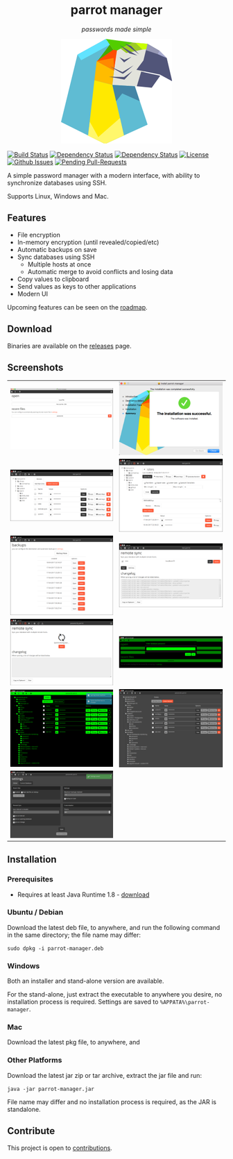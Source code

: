 <h1 align="center">
    parrot manager
</h1>
<p align="center">
    <i>passwords made simple</i>
</p>

<p align="center">
    <img src="parrot-manager/src/main/resources/icons/parrot-icon.png" alt="parrot logo" />
</p>

[![Build Status](https://travis-ci.org/limpygnome/parrot-manager.svg)](https://travis-ci.org/limpygnome/parrot-manager)
[![Dependency Status](https://gemnasium.com/badges/github.com/limpygnome/parrot-manager.svg)](https://gemnasium.com/github.com/limpygnome/parrot-manager)
[![Dependency Status](https://www.versioneye.com/user/projects/58f5b1d4307d03003e9de24e/badge.svg?style=flat-square)](https://www.versioneye.com/user/projects/58f5b1d4307d03003e9de24e)
[![License](http://img.shields.io/:license-mit-blue.svg?style=flat-square)](http://badges.mit-license.org)
[![Github Issues](http://githubbadges.herokuapp.com/limpygnome/parrot-manager/issues.svg?style=flat-square)](https://github.com/limpygnome/parrot-manager/issues)
[![Pending Pull-Requests](http://githubbadges.herokuapp.com/limpygnome/parrot-manager/pulls.svg?style=flat-square)](https://github.com/limpygnome/parrot-manager/pulls)

A simple password manager with a modern interface, with ability to synchronize databases using SSH.

Supports Linux, Windows and Mac.

## Features
- File encryption
- In-memory encryption (until revealed/copied/etc)
- Automatic backups on save
- Sync databases using SSH
    - Multiple hosts at once
    - Automatic merge to avoid conflicts and losing data
- Copy values to clipboard
- Send values as keys to other applications
- Modern UI

Upcoming features can be seen on the [roadmap](roadmap.md).


## Download
Binaries are available on the [releases](https://github.com/limpygnome/parrot-manager/releases) page.


## Screenshots
<table>
    <tr>
        <td>
            <img src="media/screenshot-mac-menu.png" alt="open menu on mac" />
        </td>
        <td>
            <img src="media/screenshot-mac-installer.png" alt="installer for mac" />
        </td>
    </tr>
    <tr>
        <td>
            <img src="media/screenshot-list.png" alt="listing of entries" />
        </td>
        <td>
            <img src="media/screenshot-entry.png" alt="viewing an entry and history" />
        </td>
    </tr>
    <tr>
        <td>
            <img src="media/screenshot-backups.png" alt="database backups" />
        </td>
        <td>
            <img src="media/screenshot-sync.png" alt="database backups" />
        </td>
    </tr>
    <tr>
        <td>
            <img src="media/screenshot-sync-2.png" alt="database backups" />
        </td>
        <td>
            <img src="media/screenshot-password.png" alt="entering password with hacker theme" />
        </td>
    </tr>
    <tr>
        <td>
            <img src="media/screenshot-hacker.png" alt="hacker theme" />
        </td>
        <td>
            <img src="media/screenshot-dark.png" alt="dark theme" />
        </td>
    </tr>
    <tr>
        <td>
            <img src="media/screenshot-settings.png" alt="settings with dark theme" />
        </td>
        <td>
            &nbsp;
        </td>
    </tr>
</table>


## Installation
### Prerequisites
- Requires at least Java Runtime 1.8 - [download](http://www.oracle.com/technetwork/java/javase/downloads/jre8-downloads-2133155.html)

### Ubuntu / Debian
Download the latest deb file, to anywhere, and run the following command in the same directory; the file name
may differ:

````
sudo dpkg -i parrot-manager.deb
````

### Windows
Both an installer and stand-alone version are available.

For the stand-alone, just extract the executable to anywhere you desire, no installation process is required. Settings
are saved to `%APPATA%\parrot-manager`.

### Mac
Download the latest pkg file, to anywhere, and

### Other Platforms
Download the latest jar zip or tar archive, extract the jar file and run:

````
java -jar parrot-manager.jar
````

File name may differ and no installation process is required, as the JAR is standalone.


## Contribute
This project is open to [contributions](contribute.md).
